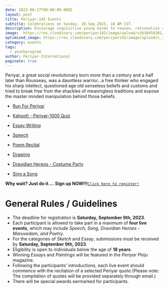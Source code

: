 ```yaml
---
date: 2023-08-17T00:00:00.000Z
layout: post
title: Periyar-145 Events
subtitle: Celebrations on Sunday, 18.Sep.2023, 10 AM CST.
description: Encourage inquisitive young minds to reason, rationalize and fearlessly ask questions especially when something does not connect with the intellect…
image:  https://res.cloudinary.com/periyar142/image/upload/v1630450301/Events_v5cbtp.jpg
optimized_image: https://res.cloudinary.com/periyar142/image/upload/c_scale,w_380/v1630450301/Events_v5cbtp.jpg
category: events
tags:
  - youthprogram
author: Periyar-International
paginate: true
---
```


Periyar, a great social revolutionary born more than a century and a half later than Rousseau, was a dauntless warrior…a free thinker who engaged his sharp intellect, questioned age old senseless beliefs and customs and tried to break free from the shackles of meaningless traditions and expose the master minded manipulation behind those beliefs. 

- [Run For Periyar](/runforperiyar/)

- [Kahoot! - Periyar-1000 Quiz](/Kahoot/)

- [Essay Writing](/katturai/)

- [Speech](/quote/)

- [Poem Recital](/kavithai/)

- [Drawing](/oviyam/)

- [Dravidian Hereos - Costume Party](/maruvedam/)

- [Sing a Song](/padal/)

**Why wait? Just do it…. Sign up NOW!!!**<a  href="/register/">`Click here to register!`</a>

# General Rules / Guidelines

- The deadline for registration is **Saturday, September 9th, 2023**.
- Each participant is allowed to take part in a maximum of **four live events**, which may include *Speech, Song, Dravidian Heroes - Maruvedam, and Poetry*.
- For the categories of *Sketch* and *Essay*, submissions must be received by **Saturday, September 9th, 2023**.
- Eligibility is open to individuals below the age of **18 years**.
- Winning *Essays* and *Paintings* will be featured in the *Periyar Pinju* magazine.
- Following the participants' introductions, each live event should commence with the recitation of a selected Periyar quote.(Please note: The compilation of quotes will be provided separately through email.)
- There will be special awards earmarked for participants.



